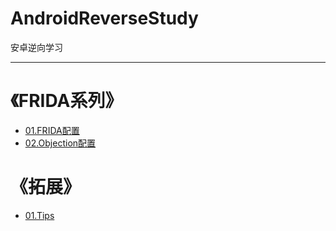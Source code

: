 # AndroidReverseStudy
安卓逆向学习

---

# 《FRIDA系列》
- [01.FRIDA配置](FRIDA/A01/README.md)
- [02.Objection配置](FRIDA/A02/README.md)


# 《拓展》
- [01.Tips](TIPS/README.md)